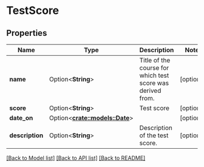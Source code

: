 # TestScore

## Properties

Name | Type | Description | Notes
------------ | ------------- | ------------- | -------------
**name** | Option<**String**> |                  Title of the course for which test score was derived from.              | [optional]
**score** | Option<**String**> | Test score | [optional]
**date_on** | Option<[**crate::models::Date**](Date.md)> |  | [optional]
**description** | Option<**String**> | Description of the test score. | [optional]

[[Back to Model list]](../README.md#documentation-for-models) [[Back to API list]](../README.md#documentation-for-api-endpoints) [[Back to README]](../README.md)


